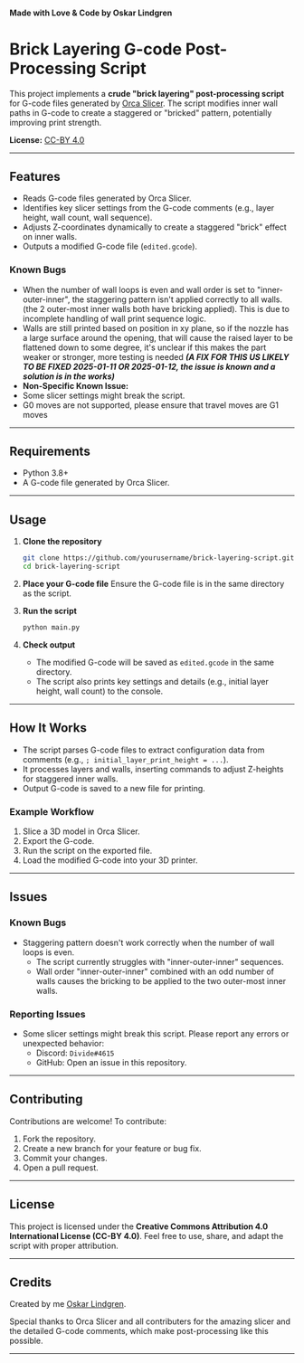 #### Made with Love & Code by Oskar Lindgren

# Brick Layering G-code Post-Processing Script

This project implements a **crude "brick layering" post-processing script** for G-code files generated by [Orca Slicer](https://github.com/SoftFever/OrcaSlicer). The script modifies inner wall paths in G-code to create a staggered or "bricked" pattern, potentially improving print strength. 

**License:** [CC-BY 4.0](https://creativecommons.org/licenses/by/4.0/)

---

## **Features**
- Reads G-code files generated by Orca Slicer.
- Identifies key slicer settings from the G-code comments (e.g., layer height, wall count, wall sequence).
- Adjusts Z-coordinates dynamically to create a staggered "brick" effect on inner walls.
- Outputs a modified G-code file (`edited.gcode`).

### **Known Bugs**
- When the number of wall loops is even and wall order is set to "inner-outer-inner", the staggering pattern isn't applied correctly to all walls. (the 2 outer-most inner walls both have bricking applied). This is due to incomplete handling of wall print sequence logic.
- Walls are still printed based on position in xy plane, so if the nozzle has a large surface around the opening, that will cause the raised layer to be flattened down to some degree, it's unclear if this makes the part weaker or stronger, more testing is needed ***(A FIX FOR THIS US LIKELY TO BE FIXED 2025-01-11 OR 2025-01-12, the issue is known and a solution is in the works)***
- **Non-Specific Known Issue:**
- Some slicer settings might break the script.
- G0 moves are not supported, please ensure that travel moves are G1 moves
---

## **Requirements**
- Python 3.8+
- A G-code file generated by Orca Slicer.

---

## **Usage**

1. **Clone the repository**
   ```bash
   git clone https://github.com/yourusername/brick-layering-script.git
   cd brick-layering-script
   ```

2. **Place your G-code file**
   Ensure the G-code file is in the same directory as the script.

3. **Run the script**
   ```bash
   python main.py
   ```

4. **Check output**
   - The modified G-code will be saved as `edited.gcode` in the same directory.
   - The script also prints key settings and details (e.g., initial layer height, wall count) to the console.

---

## **How It Works**
- The script parses G-code files to extract configuration data from comments (e.g., `; initial_layer_print_height = ...`).
- It processes layers and walls, inserting commands to adjust Z-heights for staggered inner walls.
- Output G-code is saved to a new file for printing.

### Example Workflow
1. Slice a 3D model in Orca Slicer.
2. Export the G-code.
3. Run the script on the exported file.
4. Load the modified G-code into your 3D printer.

---

## **Issues**
### Known Bugs
- Staggering pattern doesn't work correctly when the number of wall loops is even.
  - The script currently struggles with "inner-outer-inner" sequences.
  - Wall order "inner-outer-inner" combined with an odd number of walls causes the bricking to be applied to the two outer-most inner walls.

### Reporting Issues
- Some slicer settings might break this script. Please report any errors or unexpected behavior:
  - Discord: `Divide#4615`
  - GitHub: Open an issue in this repository.

---

## **Contributing**
Contributions are welcome! To contribute:
1. Fork the repository.
2. Create a new branch for your feature or bug fix.
3. Commit your changes.
4. Open a pull request.

---

## **License**
This project is licensed under the **Creative Commons Attribution 4.0 International License (CC-BY 4.0)**. Feel free to use, share, and adapt the script with proper attribution.

---

## **Credits**
Created by me [Oskar Lindgren](https://github.com/OskarLindgren).

Special thanks to Orca Slicer and all contributers for the amazing slicer and the detailed G-code comments, which make post-processing like this possible.

---
